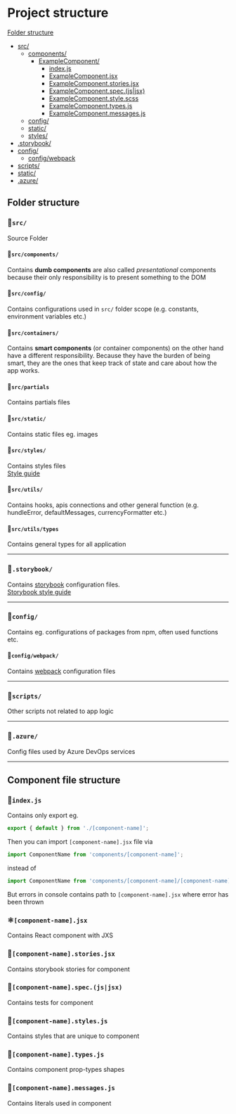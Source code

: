 # Project structure

[Folder structure](#folder-structure)

- [src/](#src)
  - [components/](#components)
    - [ExampleComponent/](#component-file-structure)
      - [index.js](#indexjs)
      - [ExampleComponent.jsx](#component-namejsx)
      - [ExampleComponent.stories.jsx](#component-namestoriesjsx)
      - [ExampleComponent.spec.(js|jsx)](#component-namespecjsjsx)
      - [ExampleComponent.style.scss](#component-namestylesscss)
      - [ExampleComponent.types.js](#component-nametypesjs)
      - [ExampleComponent.messages.js](#component-namemessagesjs)
  - [config/](#config)
  - [static/](#static)
  - [styles/](#styles)
- [.storybook/](#storybook)
- [config/](#config)
    - [config/webpack](#configwebpack)
- [scripts/](#scripts)
- [static/](#static)
- [.azure/](#azure)

## Folder structure

### 📂`src/`

Source Folder

#### 📂`src/components/`

Contains **dumb components** are also called *presentational* components because their only responsibility is to present something to the DOM

#### 📂`src/config/`

Contains configurations used in `src/` folder scope (e.g. constants, environment variables etc.)

#### 📂`src/containers/`

Contains **smart components** (or container components) on the other hand have a different responsibility. Because they have the burden of being smart, they are the ones that keep track of state and care about how the app works.

#### 📂`src/partials`

Contains partials files

#### 📂`src/static/`

Contains static files eg. images

#### 📂`src/styles/`

Contains styles files  
[Style guide](./STYLEGUIDE.md#styles)

#### 📂`src/utils/`

Contains hooks, apis connections and other general function (e.g. hundleError, defaultMessages, currencyFormatter etc.)

#### 📂`src/utils/types`

Contains general types for all application

---

### 📂`.storybook/`

Contains [storybook](https://storybook.js.org/) configuration files.  
[Storybook style guide](./STYLEGUIDE.md#storybook)

---

### 📂`config/`

Contains eg. configurations of packages from npm, often used functions etc.

#### 📂`config/webpack/`

Contains [webpack](https://webpack.js.org/) configuration files

---

### 📂`scripts/`

Other scripts not related to app logic

---

### 📂`.azure/`

Config files used by Azure DevOps services

---

## Component file structure

### 📄`index.js`

Contains only export eg.

```javascript
export { default } from './[component-name]';
```

Then you can import `[component-name].jsx` file via

```javascript
import ComponentName from 'components/[component-name]';
```

instead of

```javascript
import ComponentName from 'components/[component-name]/[component-name]';
```

But errors in console contains path to `[component-name].jsx` where error has been thrown

### ⚛️`[component-name].jsx`

Contains React component with JXS

### 📕`[component-name].stories.jsx`

Contains storybook stories for component

### 💉`[component-name].spec.(js|jsx)`

Contains tests for component

### 💅`[component-name].styles.js`

Contains styles that are unique to component

### 🤝`[component-name].types.js`

Contains component prop-types shapes

### 💬`[component-name].messages.js`

Contains literals used in component
